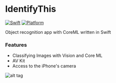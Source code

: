 # IdentifyThis

[![Swift](https://img.shields.io/badge/Swift-4.0-orange.svg)]() [![Platform](https://img.shields.io/badge/platform-iOS-lightgrey.svg)]()

Object recognition app with CoreML written in Swift

### Features
<ul><li>Classifying Images with Vision and Core ML</li>
<li>AV Kit</li>
<li>Access to the iPhone's camera </li>

</ul>

![alt tag]()

